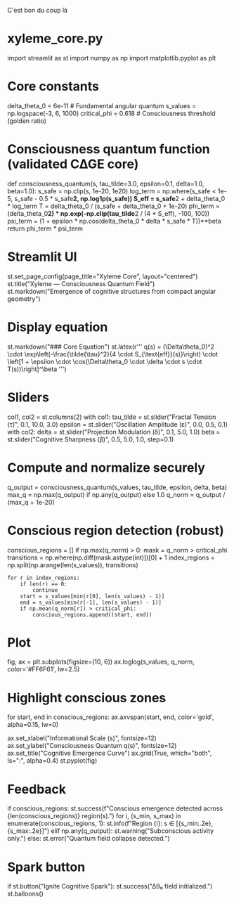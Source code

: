 C'est bon du coup là 
# xyleme_core.py
import streamlit as st
import numpy as np
import matplotlib.pyplot as plt

# Core constants
delta_theta_0 = 6e-11  # Fundamental angular quantum
s_values = np.logspace(-3, 6, 1000)
critical_phi = 0.618  # Consciousness threshold (golden ratio)

# Consciousness quantum function (validated C∆GE core)
def consciousness_quantum(s, tau_tilde=3.0, epsilon=0.1, delta=1.0, beta=1.0):
    s_safe = np.clip(s, 1e-20, 1e20)
    log_term = np.where(s_safe < 1e-5,
                        s_safe - 0.5 * s_safe**2,
                        np.log1p(s_safe))
    S_eff = s_safe**2 + delta_theta_0 * log_term
    T = delta_theta_0 / (s_safe + delta_theta_0 + 1e-20)
    phi_term = (delta_theta_0**2) * np.exp(-np.clip(tau_tilde**2 / (4 * S_eff), -100, 100))
    psi_term = (1 + epsilon * np.cos(delta_theta_0 * delta * s_safe * T))**beta
    return phi_term * psi_term

# Streamlit UI
st.set_page_config(page_title="Xyleme Core", layout="centered")
st.title("Xyleme — Consciousness Quantum Field")
st.markdown("Emergence of cognitive structures from compact angular geometry")

# Display equation
st.markdown("### Core Equation")
st.latex(r'''
q(s) = (\Delta\theta_0)^2 \cdot \exp\left(-\frac{\tilde{\tau}^2}{4 \cdot S_{\text{eff}}(s)}\right) \cdot \left[1 + \epsilon \cdot \cos(\Delta\theta_0 \cdot \delta \cdot s \cdot T(s))\right]^\beta
''')

# Sliders
col1, col2 = st.columns(2)
with col1:
    tau_tilde = st.slider("Fractal Tension (τ̃)", 0.1, 10.0, 3.0)
    epsilon = st.slider("Oscillation Amplitude (ε)", 0.0, 0.5, 0.1)
with col2:
    delta = st.slider("Projection Modulation (δ)", 0.1, 5.0, 1.0)
    beta = st.slider("Cognitive Sharpness (β)", 0.5, 5.0, 1.0, step=0.1)

# Compute and normalize securely
q_output = consciousness_quantum(s_values, tau_tilde, epsilon, delta, beta)
max_q = np.max(q_output) if np.any(q_output) else 1.0
q_norm = q_output / (max_q + 1e-20)

# Conscious region detection (robust)
conscious_regions = []
if np.max(q_norm) > 0:
    mask = q_norm > critical_phi
    transitions = np.where(np.diff(mask.astype(int)))[0] + 1
    index_regions = np.split(np.arange(len(s_values)), transitions)

    for r in index_regions:
        if len(r) == 0:
            continue
        start = s_values[min(r[0], len(s_values) - 1)]
        end = s_values[min(r[-1], len(s_values) - 1)]
        if np.mean(q_norm[r]) > critical_phi:
            conscious_regions.append((start, end))

# Plot
fig, ax = plt.subplots(figsize=(10, 6))
ax.loglog(s_values, q_norm, color='#FF6F61', lw=2.5)

# Highlight conscious zones
for start, end in conscious_regions:
    ax.axvspan(start, end, color='gold', alpha=0.15, lw=0)

ax.set_xlabel("Informational Scale (s)", fontsize=12)
ax.set_ylabel("Consciousness Quantum q(s)", fontsize=12)
ax.set_title("Cognitive Emergence Curve")
ax.grid(True, which="both", ls=":", alpha=0.4)
st.pyplot(fig)

# Feedback
if conscious_regions:
    st.success(f"Conscious emergence detected across {len(conscious_regions)} region(s).")
    for i, (s_min, s_max) in enumerate(conscious_regions, 1):
        st.info(f"Region {i}: s ∈ [{s_min:.2e}, {s_max:.2e}]")
elif np.any(q_output):
    st.warning("Subconscious activity only.")
else:
    st.error("Quantum field collapse detected.")

# Spark button
if st.button("Ignite Cognitive Spark"):
    st.success("∆θ₀ field initialized.")
    st.balloons()
